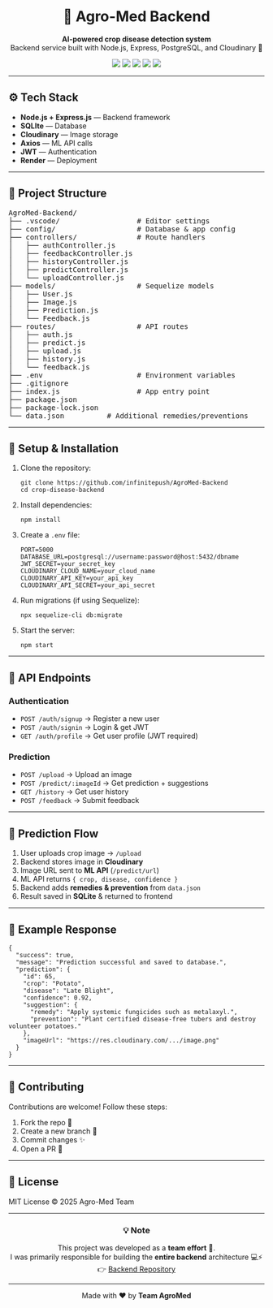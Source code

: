 <h1 align="center">🌾 Agro-Med Backend</h1>

<p align="center">
  <b>AI-powered crop disease detection system</b><br>
  Backend service built with Node.js, Express, PostgreSQL, and Cloudinary 🚀
</p>

<p align="center">
  <img src="https://img.shields.io/badge/Node.js-22.x-green?style=for-the-badge&logo=node.js" />
<img src="https://img.shields.io/badge/Express.js-Backend-black?style=for-the-badge&logo=express" />
<img src="https://img.shields.io/badge/SQLite-Database-blue?style=for-the-badge&logo=sqlite&logoColor=white" />
<img src="https://img.shields.io/badge/Cloudinary-Image%20Storage-lightblue?style=for-the-badge&logo=cloudinary" />
<img src="https://img.shields.io/badge/Deployed%20on-Render-purple?style=for-the-badge&logo=render" />
</p>

---

<h2>⚙️ Tech Stack</h2>

<ul>
  <li><b>Node.js + Express.js</b> — Backend framework</li>
  <li><b>SQLIte</b> — Database</li>
  <li><b>Cloudinary</b> — Image storage</li>
  <li><b>Axios</b> — ML API calls</li>
  <li><b>JWT</b> — Authentication</li>
  <li><b>Render</b> — Deployment</li>
</ul>

---

<h2>📂 Project Structure</h2>

<pre>
AgroMed-Backend/
├── .vscode/                  # Editor settings
├── config/                   # Database & app config
├── controllers/              # Route handlers
│   ├── authController.js
│   ├── feedbackController.js
│   ├── historyController.js
│   ├── predictController.js
│   └── uploadController.js
├── models/                   # Sequelize models
│   ├── User.js
│   ├── Image.js
│   ├── Prediction.js
│   └── Feedback.js
├── routes/                   # API routes
│   ├── auth.js
│   ├── predict.js
│   ├── upload.js
│   ├── history.js
│   └── feedback.js
├── .env                      # Environment variables
├── .gitignore
├── index.js                  # App entry point
├── package.json
├── package-lock.json
└── data.json          # Additional remedies/preventions
</pre>

---

<h2>🚀 Setup & Installation</h2>

<ol>
  <li>Clone the repository:</li>

  <pre><code>git clone https://github.com/infinitepush/AgroMed-Backend
cd crop-disease-backend</code></pre>

  <li>Install dependencies:</li>

  <pre><code>npm install</code></pre>

  <li>Create a <code>.env</code> file:</li>

  <pre><code>PORT=5000
DATABASE_URL=postgresql://username:password@host:5432/dbname
JWT_SECRET=your_secret_key
CLOUDINARY_CLOUD_NAME=your_cloud_name
CLOUDINARY_API_KEY=your_api_key
CLOUDINARY_API_SECRET=your_api_secret</code></pre>

  <li>Run migrations (if using Sequelize):</li>

  <pre><code>npx sequelize-cli db:migrate</code></pre>

  <li>Start the server:</li>

  <pre><code>npm start</code></pre>
</ol>

---

<h2>🔑 API Endpoints</h2>

<h3>Authentication</h3>
<ul>
  <li><code>POST /auth/signup</code> → Register a new user</li>
  <li><code>POST /auth/signin</code> → Login & get JWT</li>
  <li><code>GET /auth/profile</code> → Get user profile (JWT required)</li>
</ul>

<h3>Prediction</h3>
<ul>
  <li><code>POST /upload</code> → Upload an image</li>
  <li><code>POST /predict/:imageId</code> → Get prediction + suggestions</li>
  <li><code>GET /history</code> → Get user history</li>
  <li><code>POST /feedback</code> → Submit feedback</li>
</ul>

---

<h2>🧠 Prediction Flow</h2>

<ol>
  <li>User uploads crop image → <code>/upload</code></li>
  <li>Backend stores image in <b>Cloudinary</b></li>
  <li>Image URL sent to <b>ML API</b> (<code>/predict/url</code>)</li>
  <li>ML API returns <code>{ crop, disease, confidence }</code></li>
  <li>Backend adds <b>remedies & prevention</b> from <code>data.json</code></li>
  <li>Result saved in <b>SQLite</b> & returned to frontend</li>
</ol>

---

<h2>🌱 Example Response</h2>

<pre><code>{
  "success": true,
  "message": "Prediction successful and saved to database.",
  "prediction": {
    "id": 65,
    "crop": "Potato",
    "disease": "Late Blight",
    "confidence": 0.92,
    "suggestion": {
      "remedy": "Apply systemic fungicides such as metalaxyl.",
      "prevention": "Plant certified disease-free tubers and destroy volunteer potatoes."
    },
    "imageUrl": "https://res.cloudinary.com/.../image.png"
  }
}
</code></pre>

---

<h2>🤝 Contributing</h2>
<p>Contributions are welcome! Follow these steps:</p>

<ol>
  <li>Fork the repo 🍴</li>
  <li>Create a new branch 🌿</li>
  <li>Commit changes ✨</li>
  <li>Open a PR 🚀</li>
</ol>

---

<h2>📜 License</h2>
<p>MIT License © 2025 Agro-Med Team</p>

---
<h3 align="center">💡 Note</h3>
<p align="center">
  This project was developed as a <b>team effort</b> 🤝.<br>
  I was primarily responsible for building the <b>entire backend</b> architecture 💻⚡<br>
  👉 <a href="https://github.com/infinitepush/crop-disease-backend">Backend Repository</a>
</p>

<hr>

<p align="center">  
  Made with ❤️ by <b>Team AgroMed</b>  
</p>


